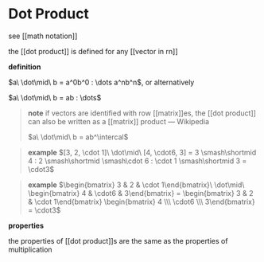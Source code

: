 # Dot Product

see [[math notation]]

the [[dot product]] is defined for any [[vector in rn]]

**definition**

$a\ \dot\mid\ b = a^0b^0 : \dots a^nb^n$, or alternatively

$a\ \dot\mid\ b = ab : \dots$

> **note** if vectors are identified with row [[matrix]]es, the [[dot product]] can also be written as a [[matrix]] product &mdash; Wikipedia
>
> $a\ \dot\mid\ b = ab^\intercal$

> **example** $[3, 2, \cdot 1]\ \dot\mid\ [4, \cdot6, 3] = 3 \smash\shortmid 4 : 2 \smash\shortmid \smash\cdot 6 : \cdot 1 \smash\shortmid 3 = \cdot3$

> **example** $\begin{bmatrix} 3 & 2 & \cdot 1\end{bmatrix}\ \dot\mid\ \begin{bmatrix} 4 & \cdot6 & 3\end{bmatrix} = \begin{bmatrix} 3 & 2 & \cdot 1\end{bmatrix} \begin{bmatrix} 4 \\\  \cdot6 \\\  3\end{bmatrix} = \cdot3$

**properties**

the properties of [[dot product]]s are the same as the properties of multiplication
